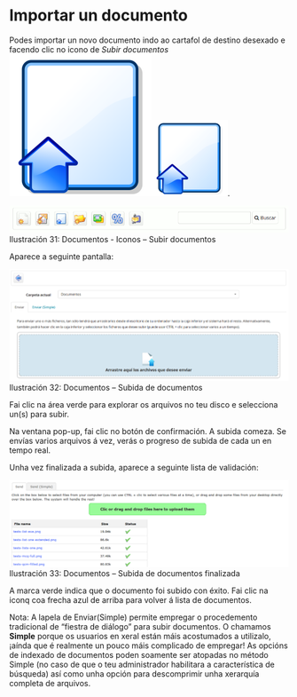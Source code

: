 # Importar un documento

Podes importar un novo documento indo ao cartafol de destino desexado e facendo clic no icono de _Subir documentos_ ![](../../.gitbook/assets/graphics116%20%282%29.svg)![](../../.gitbook/assets/graphics116%20%284%29.png).

![](../../.gitbook/assets/images34%20%288%29.png)Ilustración 31: Documentos - Iconos – Subir documentos

Aparece a seguinte pantalla:

![](../../.gitbook/assets/images35%20%288%29.png)Ilustración 32: Documentos – Subida de documentos

Fai clic na área verde para explorar os arquivos no teu disco e selecciona un\(s\) para subir.

Na ventana pop-up, fai clic no botón de confirmación. A subida comeza. Se envías varios arquivos á vez, verás o progreso de subida de cada un en tempo real.

Unha vez finalizada a subida, aparece a seguinte lista de validación:

![](../../.gitbook/assets/images37%20%286%29.png)Ilustración 33: Documentos – Subida de documentos finalizada

A marca verde indica que o documento foi subido con éxito. Fai clic na iconq coa frecha azul de arriba para volver á lista de documentos.

Nota: A lapela de Enviar\(Simple\) permite empregar o procedemento tradicional de “fiestra de diálogo” para subir documentos. O chamamos **Simple** porque os usuarios en xeral están máis acostumados a utilizalo, ¡aínda que é realmente un pouco máis complicado de empregar! As opcións de indexado de documentos poden soamente ser atopadas no método Simple \(no caso de que o teu administrador habilitara a característica de búsqueda\) así como unha opción para descomprimir unha xerarquía completa de arquivos.


